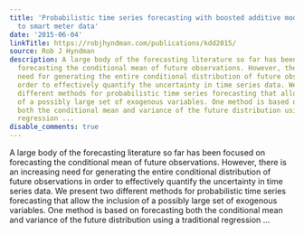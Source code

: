 ```yaml
---
title: 'Probabilistic time series forecasting with boosted additive models: an application
  to smart meter data'
date: '2015-06-04'
linkTitle: https://robjhyndman.com/publications/kdd2015/
source: Rob J Hyndman
description: A large body of the forecasting literature so far has been focused on
  forecasting the conditional mean of future observations. However, there is an increasing
  need for generating the entire conditional distribution of future observations in
  order to effectively quantify the uncertainty in time series data. We present two
  different methods for probabilistic time series forecasting that allow the inclusion
  of a possibly large set of exogenous variables. One method is based on forecasting
  both the conditional mean and variance of the future distribution using a traditional
  regression ...
disable_comments: true
---
```

A large body of the forecasting literature so far has been focused on forecasting the conditional mean of future observations. However, there is an increasing need for generating the entire conditional distribution of future observations in order to effectively quantify the uncertainty in time series data. We present two different methods for probabilistic time series forecasting that allow the inclusion of a possibly large set of exogenous variables. One method is based on forecasting both the conditional mean and variance of the future distribution using a traditional regression ...